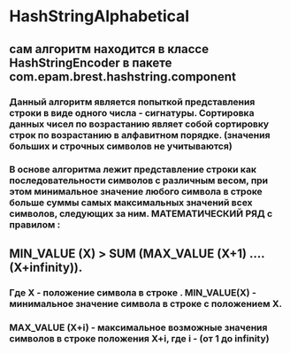# HashStringAlphabetical

## сам алгоритм находится в классе HashStringEncoder в пакете com.epam.brest.hashstring.component

### Данный алгоритм является попыткой представления строки в виде одного числа - сигнатуры. Сортировка данных чисел по возрастанию являет собой сортировку строк по возрастанию в алфавитном порядке. (значения больших и строчных символов не учитываются)

### В основе алгоритма лежит представление строки как последовательности символов с различным весом, при этом минимальное значение любого символа в строке больше суммы самых максимальных значений всех символов, следующих за ним. МАТЕМАТИЧЕСКИЙ РЯД с правилом :

## MIN_VALUE (X) >  SUM (MAX_VALUE (X+1) ....(X+infinity)). 

### Где Х - положение символа в строке . MIN_VALUE(X) - минимальное значение символа в строке с положением Х. 
### MAX_VALUE (X+i) - максимальное возможные значения символов в строке положения X+i, где i - (от 1 до infinity) 
